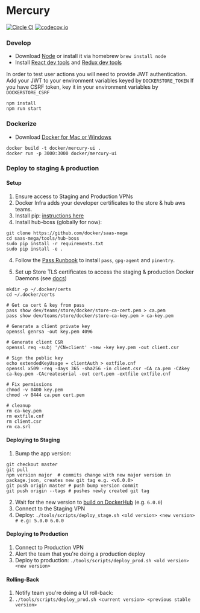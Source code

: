 # Mercury
[![Circle CI](https://circleci.com/gh/docker/mercury-ui.svg?style=shield&circle-token=03609595272ae7f08f9b7d0d276f2dff340d8735)](https://circleci.com/gh/docker/mercury-ui) [![codecov.io](https://codecov.io/github/docker/mercury-ui/coverage.svg?branch=master&token=y0dAFR3ipK)](https://codecov.io/github/docker/mercury-ui?branch=master)


### Develop

- Download [Node](https://nodejs.org/en/) or install it via homebrew `brew install node`
- Install [React dev tools](https://chrome.google.com/webstore/detail/react-developer-tools/fmkadmapgofadopljbjfkapdkoienihi) and [Redux dev tools](https://chrome.google.com/webstore/detail/redux-devtools/lmhkpmbekcpmknklioeibfkpmmfibljd)

In order to test user actions you will need to provide JWT authentication.
Add your JWT to your environment variables keyed by `DOCKERSTORE_TOKEN`
If you have CSRF token, key it in your environment variables by `DOCKERSTORE_CSRF`

```
npm install
npm run start
```

### Dockerize

- Download [Docker for Mac or Windows](https://beta.docker.com/docs/)

```
docker build -t docker/mercury-ui .
docker run -p 3000:3000 docker/mercury-ui
```

### Deploy to staging & production

#### Setup

1. Ensure access to Staging and Production VPNs
2. Docker Infra adds your developer certificates to the store & hub aws teams.
3. Install pip: [instructions here](https://pip.pypa.io/en/stable/installing/)
3. Install hub-boss (globally for now):
  ```
  git clone https://github.com/docker/saas-mega
  cd saas-mega/tools/hub-boss
  sudo pip install -r requirements.txt
  sudo pip install -e .
  ```

4. Follow the [Pass Runbook](https://docker.atlassian.net/wiki/display/DI/Pass+Runbook) to install `pass`, `gpg-agent` and `pinentry`.

5. Set up Store TLS certificates to access the staging & production Docker Daemons (see [docs](https://docs.docker.com/engine/security/https/))
  ```
  mkdir -p ~/.docker/certs
  cd ~/.docker/certs
  
  # Get ca cert & key from pass
  pass show dev/teams/store/docker/store-ca-cert.pem > ca.pem
  pass show dev/teams/store/docker/store-ca-key.pem > ca-key.pem
  
  # Generate a client private key
  openssl genrsa -out key.pem 4096
  
  # Generate client CSR
  openssl req -subj '/CN=client' -new -key key.pem -out client.csr
  
  # Sign the public key
  echo extendedKeyUsage = clientAuth > extfile.cnf
  openssl x509 -req -days 365 -sha256 -in client.csr -CA ca.pem -CAkey ca-key.pem -CAcreateserial -out cert.pem -extfile extfile.cnf
  
  # Fix permissions
  chmod -v 0400 key.pem
  chmod -v 0444 ca.pem cert.pem
  
  # cleanup
  rm ca-key.pem
  rm extfile.cnf
  rm client.csr
  rm ca.srl
  ```
  

#### Deploying to Staging

1. Bump the app version:
  ```
  git checkout master
  git pull
  npm version major  # commits change with new major version in package.json, creates new git tag e.g. <v6.0.0>
  git push origin master # push bump version commit
  git push origin --tags # pushes newly created git tag
  ```

2. Wait for the new version to [build on DockerHub](https://hub.docker.com/r/docker/mercury-ui/builds/) (e.g. `6.0.0`)
3. Connect to the Staging VPN
4. Deploy: `./tools/scripts/deploy_stage.sh <old version> <new version>  # e.g: 5.0.0 6.0.0`

#### Deploying to Production

1. Connect to Production VPN
2. Alert the team that you're doing a production deploy
3. Deploy to production: `./tools/scripts/deploy_prod.sh <old version> <new version>`

#### Rolling-Back

1. Notify team you're doing a UI roll-back:
2. `./tools/scripts/deploy_prod.sh <current version> <previous stable version>`
